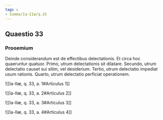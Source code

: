 ```yaml
---
tags : 
- Summa/Ia-IIæ/q.33
---
```


## Quaestio 33

### Prooemium

Deinde considerandum est de effectibus delectationis. Et circa hoc quaeruntur quatuor. Primo, utrum delectationis sit dilatare. Secundo, utrum delectatio causet sui sitim, vel desiderium. Tertio, utrum delectatio impediat usum rationis. Quarto, utrum delectatio perficiat operationem.

![[Ia-IIæ, q. 33, a. 1#Articulus 1]]

![[Ia-IIæ, q. 33, a. 2#Articulus 2]]

![[Ia-IIæ, q. 33, a. 3#Articulus 3]]

![[Ia-IIæ, q. 33, a. 4#Articulus 4]]

